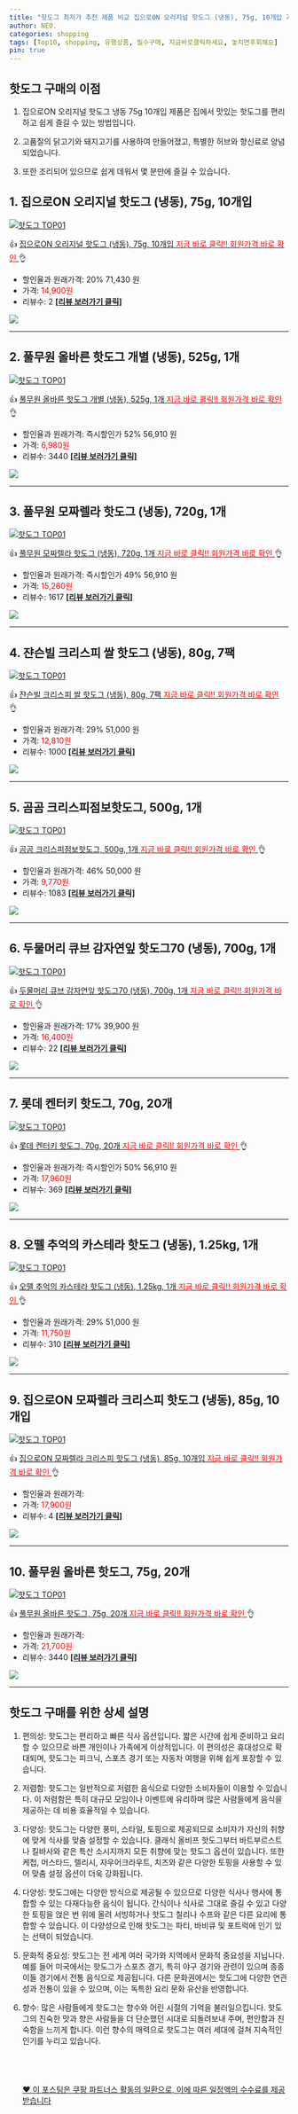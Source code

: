 ```yaml
---
title: "핫도그 최저가 추천 제품 비교 집으로ON 오리지널 핫도그 (냉동), 75g, 10개입 가격 비교 최저가장점"
author: NEO.
categories: shopping
tags: [Top10, shopping, 유행상품, 필수구매, 지금바로클릭하세요, 놓치면후회해요]
pin: true
---
```

## 핫도그 구매의 이점
1. 집으로ON 오리지널 핫도그 냉동 75g 10개입 제품은 집에서 맛있는 핫도그를 편리하고 쉽게 즐길 수 있는 방법입니다.


2. 고품질의 닭고기와 돼지고기를 사용하여 만들어졌고, 특별한 허브와 향신료로 양념되었습니다.


3. 또한 조리되어 있으므로 쉽게 데워서 몇 분만에 즐길 수 있습니다.

   

## 1. 집으로ON 오리지널 핫도그 (냉동), 75g, 10개입

[![핫도그 TOP01](https://thumbnail10.coupangcdn.com/thumbnails/remote/490x490ex/image/retail/images/2020/02/13/18/9/2d7b347a-0f92-4125-9692-4fb510928436.jpg)](https://link.coupang.com/re/AFFSDP?lptag=AF3617701&subid=GithubCoopas&pageKey=7769886013&traceid=V0-153&itemId=2263107401&vendorItemId=70260370719)


👍 [집으로ON 오리지널 핫도그 (냉동), 75g, 10개입 <font color=red> 지금 바로 클릭!! 회원가격 바로 확인 </font> ](https://link.coupang.com/re/AFFSDP?lptag=AF3617701&subid=GithubCoopas&pageKey=7769886013&traceid=V0-153&itemId=2263107401&vendorItemId=70260370719) 👌 


- 할인율과 원래가격: 20%  71,430   원
- 가격: <span style='color:red'>14,900원</span>
- 리뷰수: 2  [**[리뷰 보러가기 클릭]**](https://link.coupang.com/re/AFFSDP?lptag=AF3617701&subid=GithubCoopas&pageKey=7769886013&traceid=V0-153&itemId=2263107401&vendorItemId=70260370719)

[![](/discount_price.png)](https://link.coupang.com/re/AFFSDP?lptag=AF3617701&subid=GithubCoopas&pageKey=7769886013&traceid=V0-153&itemId=2263107401&vendorItemId=70260370719)

---


   

## 2. 풀무원 올바른 핫도그 개별 (냉동), 525g, 1개

[![핫도그 TOP01](https://thumbnail9.coupangcdn.com/thumbnails/remote/490x490ex/image/retail/images/3751066376607760-6b7ad662-afbe-43e1-beae-d18df07806a0.jpg)](https://link.coupang.com/re/AFFSDP?lptag=AF3617701&subid=GithubCoopas&pageKey=222515135&traceid=V0-153&itemId=697628868&vendorItemId=4781837357)


👍 [풀무원 올바른 핫도그 개별 (냉동), 525g, 1개 <font color=red> 지금 바로 클릭!! 회원가격 바로 확인 </font> ](https://link.coupang.com/re/AFFSDP?lptag=AF3617701&subid=GithubCoopas&pageKey=222515135&traceid=V0-153&itemId=697628868&vendorItemId=4781837357) 👌 


- 할인율과 원래가격: 즉시할인가 52%  56,910   원
- 가격: <span style='color:red'>6,980원</span>
- 리뷰수: 3440  [**[리뷰 보러가기 클릭]**](https://link.coupang.com/re/AFFSDP?lptag=AF3617701&subid=GithubCoopas&pageKey=222515135&traceid=V0-153&itemId=697628868&vendorItemId=4781837357)

[![](/discount_price.png)](https://link.coupang.com/re/AFFSDP?lptag=AF3617701&subid=GithubCoopas&pageKey=222515135&traceid=V0-153&itemId=697628868&vendorItemId=4781837357)

---


   

## 3. 풀무원 모짜렐라 핫도그 (냉동), 720g, 1개

[![핫도그 TOP01](https://thumbnail9.coupangcdn.com/thumbnails/remote/490x490ex/image/retail/images/1803803769425090-804d04a0-4201-498b-92cc-7c7e9618968e.jpg)](https://link.coupang.com/re/AFFSDP?lptag=AF3617701&subid=GithubCoopas&pageKey=6820439614&traceid=V0-153&itemId=16163725765&vendorItemId=74297385822)


👍 [풀무원 모짜렐라 핫도그 (냉동), 720g, 1개 <font color=red> 지금 바로 클릭!! 회원가격 바로 확인 </font> ](https://link.coupang.com/re/AFFSDP?lptag=AF3617701&subid=GithubCoopas&pageKey=6820439614&traceid=V0-153&itemId=16163725765&vendorItemId=74297385822) 👌 


- 할인율과 원래가격: 즉시할인가 49%  56,910   원
- 가격: <span style='color:red'>15,260원</span>
- 리뷰수: 1617  [**[리뷰 보러가기 클릭]**](https://link.coupang.com/re/AFFSDP?lptag=AF3617701&subid=GithubCoopas&pageKey=6820439614&traceid=V0-153&itemId=16163725765&vendorItemId=74297385822)

[![](/discount_price.png)](https://link.coupang.com/re/AFFSDP?lptag=AF3617701&subid=GithubCoopas&pageKey=6820439614&traceid=V0-153&itemId=16163725765&vendorItemId=74297385822)

---


   

## 4. 쟌슨빌 크리스피 쌀 핫도그 (냉동), 80g, 7팩

[![핫도그 TOP01](https://thumbnail6.coupangcdn.com/thumbnails/remote/490x490ex/image/retail/images/11339052225723667-e22293f8-d482-4303-8126-efc1d402ae19.jpg)](https://link.coupang.com/re/AFFSDP?lptag=AF3617701&subid=GithubCoopas&pageKey=2127202906&traceid=V0-153&itemId=3610474737&vendorItemId=71596128879)


👍 [쟌슨빌 크리스피 쌀 핫도그 (냉동), 80g, 7팩 <font color=red> 지금 바로 클릭!! 회원가격 바로 확인 </font> ](https://link.coupang.com/re/AFFSDP?lptag=AF3617701&subid=GithubCoopas&pageKey=2127202906&traceid=V0-153&itemId=3610474737&vendorItemId=71596128879) 👌 


- 할인율과 원래가격: 29%  51,000   원
- 가격: <span style='color:red'>12,810원</span>
- 리뷰수: 1000  [**[리뷰 보러가기 클릭]**](https://link.coupang.com/re/AFFSDP?lptag=AF3617701&subid=GithubCoopas&pageKey=2127202906&traceid=V0-153&itemId=3610474737&vendorItemId=71596128879)

[![](/discount_price.png)](https://link.coupang.com/re/AFFSDP?lptag=AF3617701&subid=GithubCoopas&pageKey=2127202906&traceid=V0-153&itemId=3610474737&vendorItemId=71596128879)

---


   

## 5. 곰곰 크리스피점보핫도그, 500g, 1개

[![핫도그 TOP01](https://thumbnail8.coupangcdn.com/thumbnails/remote/490x490ex/image/retail/images/25217547570625-927c14ca-b268-42bf-b35f-0ded0dc29c63.jpg)](https://link.coupang.com/re/AFFSDP?lptag=AF3617701&subid=GithubCoopas&pageKey=6593556188&traceid=V0-153&itemId=14888021096&vendorItemId=82126864732)


👍 [곰곰 크리스피점보핫도그, 500g, 1개 <font color=red> 지금 바로 클릭!! 회원가격 바로 확인 </font> ](https://link.coupang.com/re/AFFSDP?lptag=AF3617701&subid=GithubCoopas&pageKey=6593556188&traceid=V0-153&itemId=14888021096&vendorItemId=82126864732) 👌 


- 할인율과 원래가격: 46%  50,000   원
- 가격: <span style='color:red'>9,770원</span>
- 리뷰수: 1083  [**[리뷰 보러가기 클릭]**](https://link.coupang.com/re/AFFSDP?lptag=AF3617701&subid=GithubCoopas&pageKey=6593556188&traceid=V0-153&itemId=14888021096&vendorItemId=82126864732)

[![](/discount_price.png)](https://link.coupang.com/re/AFFSDP?lptag=AF3617701&subid=GithubCoopas&pageKey=6593556188&traceid=V0-153&itemId=14888021096&vendorItemId=82126864732)

---


   

## 6. 두물머리 큐브 감자연잎 핫도그70 (냉동), 700g, 1개

[![핫도그 TOP01](https://thumbnail9.coupangcdn.com/thumbnails/remote/490x490ex/image/retail/images/600742142864667-4cfb0497-c733-4578-9197-e479ca41c1be.jpg)](https://link.coupang.com/re/AFFSDP?lptag=AF3617701&subid=GithubCoopas&pageKey=1625218564&traceid=V0-153&itemId=2772790140&vendorItemId=70762612348)


👍 [두물머리 큐브 감자연잎 핫도그70 (냉동), 700g, 1개 <font color=red> 지금 바로 클릭!! 회원가격 바로 확인 </font> ](https://link.coupang.com/re/AFFSDP?lptag=AF3617701&subid=GithubCoopas&pageKey=1625218564&traceid=V0-153&itemId=2772790140&vendorItemId=70762612348) 👌 


- 할인율과 원래가격: 17%  39,900   원
- 가격: <span style='color:red'>16,400원</span>
- 리뷰수: 22  [**[리뷰 보러가기 클릭]**](https://link.coupang.com/re/AFFSDP?lptag=AF3617701&subid=GithubCoopas&pageKey=1625218564&traceid=V0-153&itemId=2772790140&vendorItemId=70762612348)

[![](/discount_price.png)](https://link.coupang.com/re/AFFSDP?lptag=AF3617701&subid=GithubCoopas&pageKey=1625218564&traceid=V0-153&itemId=2772790140&vendorItemId=70762612348)

---


   

## 7. 롯데 켄터키 핫도그, 70g, 20개

[![핫도그 TOP01](https://thumbnail6.coupangcdn.com/thumbnails/remote/490x490ex/image/vendor_inventory/1226/e99421d6f25a048736f5e374b9ffe82e358afefb638d8ebf90b66dbefd3a.jpg)](https://link.coupang.com/re/AFFSDP?lptag=AF3617701&subid=GithubCoopas&pageKey=208411388&traceid=V0-153&itemId=618318400&vendorItemId=4622132887)


👍 [롯데 켄터키 핫도그, 70g, 20개 <font color=red> 지금 바로 클릭!! 회원가격 바로 확인 </font> ](https://link.coupang.com/re/AFFSDP?lptag=AF3617701&subid=GithubCoopas&pageKey=208411388&traceid=V0-153&itemId=618318400&vendorItemId=4622132887) 👌 


- 할인율과 원래가격: 즉시할인가 50%  56,910   원
- 가격: <span style='color:red'>17,960원</span>
- 리뷰수: 369  [**[리뷰 보러가기 클릭]**](https://link.coupang.com/re/AFFSDP?lptag=AF3617701&subid=GithubCoopas&pageKey=208411388&traceid=V0-153&itemId=618318400&vendorItemId=4622132887)

[![](/discount_price.png)](https://link.coupang.com/re/AFFSDP?lptag=AF3617701&subid=GithubCoopas&pageKey=208411388&traceid=V0-153&itemId=618318400&vendorItemId=4622132887)

---


   

## 8. 오뗄 추억의 카스테라 핫도그 (냉동), 1.25kg, 1개

[![핫도그 TOP01](https://thumbnail9.coupangcdn.com/thumbnails/remote/490x490ex/image/retail/images/4393886090456954-d21807c5-8a6c-45c2-a0c3-be90a5aee817.jpg)](https://link.coupang.com/re/AFFSDP?lptag=AF3617701&subid=GithubCoopas&pageKey=279672753&traceid=V0-153&itemId=887737131&vendorItemId=5235139853)


👍 [오뗄 추억의 카스테라 핫도그 (냉동), 1.25kg, 1개 <font color=red> 지금 바로 클릭!! 회원가격 바로 확인 </font> ](https://link.coupang.com/re/AFFSDP?lptag=AF3617701&subid=GithubCoopas&pageKey=279672753&traceid=V0-153&itemId=887737131&vendorItemId=5235139853) 👌 


- 할인율과 원래가격: 29%  51,000   원
- 가격: <span style='color:red'>11,750원</span>
- 리뷰수: 310  [**[리뷰 보러가기 클릭]**](https://link.coupang.com/re/AFFSDP?lptag=AF3617701&subid=GithubCoopas&pageKey=279672753&traceid=V0-153&itemId=887737131&vendorItemId=5235139853)

[![](/discount_price.png)](https://link.coupang.com/re/AFFSDP?lptag=AF3617701&subid=GithubCoopas&pageKey=279672753&traceid=V0-153&itemId=887737131&vendorItemId=5235139853)

---


   

## 9. 집으로ON 모짜렐라 크리스피 핫도그 (냉동), 85g, 10개입

[![핫도그 TOP01](https://thumbnail8.coupangcdn.com/thumbnails/remote/490x490ex/image/retail/images/1758148311231012-3f0330c1-3d28-4a93-b8a9-3351e783cbe1.jpg)](https://link.coupang.com/re/AFFSDP?lptag=AF3617701&subid=GithubCoopas&pageKey=1261935999&traceid=V0-153&itemId=2263107286&vendorItemId=70260370637)


👍 [집으로ON 모짜렐라 크리스피 핫도그 (냉동), 85g, 10개입 <font color=red> 지금 바로 클릭!! 회원가격 바로 확인 </font> ](https://link.coupang.com/re/AFFSDP?lptag=AF3617701&subid=GithubCoopas&pageKey=1261935999&traceid=V0-153&itemId=2263107286&vendorItemId=70260370637) 👌 


- 할인율과 원래가격: 
- 가격: <span style='color:red'>17,900원</span>
- 리뷰수: 4  [**[리뷰 보러가기 클릭]**](https://link.coupang.com/re/AFFSDP?lptag=AF3617701&subid=GithubCoopas&pageKey=1261935999&traceid=V0-153&itemId=2263107286&vendorItemId=70260370637)

[![](/discount_price.png)](https://link.coupang.com/re/AFFSDP?lptag=AF3617701&subid=GithubCoopas&pageKey=1261935999&traceid=V0-153&itemId=2263107286&vendorItemId=70260370637)

---


   

## 10. 풀무원 올바른 핫도그, 75g, 20개

[![핫도그 TOP01](https://thumbnail10.coupangcdn.com/thumbnails/remote/490x490ex/image/vendor_inventory/d3b1/9be52b5c428ede741bfb398cfa47f0d67f66e0cbaf9c61313a9d12431763.jpg)](https://link.coupang.com/re/AFFSDP?lptag=AF3617701&subid=GithubCoopas&pageKey=2342985913&traceid=V0-153&itemId=18344536496&vendorItemId=86370975084)


👍 [풀무원 올바른 핫도그, 75g, 20개 <font color=red> 지금 바로 클릭!! 회원가격 바로 확인 </font> ](https://link.coupang.com/re/AFFSDP?lptag=AF3617701&subid=GithubCoopas&pageKey=2342985913&traceid=V0-153&itemId=18344536496&vendorItemId=86370975084) 👌 


- 할인율과 원래가격: 
- 가격: <span style='color:red'>21,700원</span>
- 리뷰수: 3440  [**[리뷰 보러가기 클릭]**](https://link.coupang.com/re/AFFSDP?lptag=AF3617701&subid=GithubCoopas&pageKey=2342985913&traceid=V0-153&itemId=18344536496&vendorItemId=86370975084)

[![](/discount_price.png)](https://link.coupang.com/re/AFFSDP?lptag=AF3617701&subid=GithubCoopas&pageKey=2342985913&traceid=V0-153&itemId=18344536496&vendorItemId=86370975084)

---
## 핫도그 구매를 위한 상세 설명
1. 편의성: 핫도그는 편리하고 빠른 식사 옵션입니다. 짧은 시간에 쉽게 준비하고 요리할 수 있으므로 바쁜 개인이나 가족에게 이상적입니다. 이 편의성은 휴대성으로 확대되며, 핫도그는 피크닉, 스포츠 경기 또는 자동차 여행을 위해 쉽게 포장할 수 있습니다.

2. 저렴함: 핫도그는 일반적으로 저렴한 음식으로 다양한 소비자들이 이용할 수 있습니다. 이 저렴함은 특히 대규모 모임이나 이벤트에 유리하며 많은 사람들에게 음식을 제공하는 데 비용 효율적일 수 있습니다.

3. 다양성: 핫도그는 다양한 풍미, 스타일, 토핑으로 제공되므로 소비자가 자신의 취향에 맞게 식사를 맞춤 설정할 수 있습니다. 클래식 올비프 핫도그부터 바트부르스트나 킬바사와 같은 특산 소시지까지 모든 취향에 맞는 핫도그 옵션이 있습니다. 또한 케첩, 머스타드, 렐리시, 자우어크라우트, 치즈와 같은 다양한 토핑을 사용할 수 있어 맞춤 설정 옵션이 더욱 강화됩니다.

4. 다양성: 핫도그에는 다양한 방식으로 제공될 수 있으므로 다양한 식사나 행사에 통합할 수 있는 다재다능한 음식이 됩니다. 간식이나 식사로 그대로 즐길 수 있고 다양한 토핑을 얹은 번 위에 올려 서빙하거나 핫도그 칠리나 수프와 같은 다른 요리에 통합할 수 있습니다. 이 다양성으로 인해 핫도그는 파티, 바비큐 및 포트럭에 인기 있는 선택이 되었습니다.

5. 문화적 중요성: 핫도그는 전 세계 여러 국가와 지역에서 문화적 중요성을 지닙니다. 예를 들어 미국에서는 핫도그가 스포츠 경기, 특히 야구 경기와 관련이 있으며 종종 이들 경기에서 전통 음식으로 제공됩니다. 다른 문화권에서는 핫도그에 다양한 연관성과 전통이 있을 수 있으며, 이는 독특한 요리 문화 유산을 반영합니다.

6. 향수: 많은 사람들에게 핫도그는 향수와 어린 시절의 기억을 불러일으킵니다. 핫도그의 친숙한 맛과 향은 사람들을 더 단순했던 시대로 되돌려보내 주며, 편안함과 친숙함을 느끼게 합니다. 이런 향수의 매력으로 핫도그는 여러 세대에 걸쳐 지속적인 인기를 누리고 있습니다.<br><br><br><br><br> [ ❤  이 포스팅은 쿠팡 파트너스 활동의 일환으로, 이에 따른 일정액의 수수료를 제공받습니다](https://link.coupang.com/a/bcEFyh)